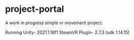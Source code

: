 # project-portal
A work in progress simple vr movement project.

Running Unity- 2021.1.16f1
SteamVR Plugin- 2.7.3 (sdk 1.14.15)
